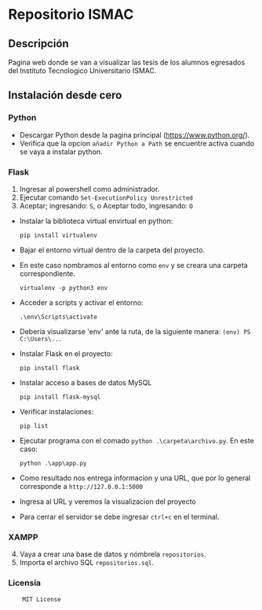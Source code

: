 # Repositorio ISMAC

## Descripción
Pagina web donde se van a visualizar las tesis de los alumnos egresados del Instituto Tecnologico Universitario ISMAC.

## Instalación desde cero

### Python
- Descargar Python desde la pagina principal (https://www.python.org/).
- Verifica que la opcion `añadir Python a Path` se encuentre activa cuando se vaya a instalar python.

### Flask
1. Ingresar al powershell como administrador.
2. Ejecutar comando `Set-ExecutionPolicy Unrestricted`
3. Aceptar; ingresando: `S`, o Aceptar todo, ingresando: `O`
- Instalar la biblioteca virtual envirtual en python:

      pip install virtualenv

- Bajar el entorno virtual dentro de la carpeta del proyecto. 
- En este caso nombramos al entorno como `env` y se creara una carpeta correspondiente.

      virtualenv -p python3 env

- Acceder a scripts y activar el entorno:

      .\env\Scripts\activate

- Deberia visualizarse 'env' ante la ruta, de la siguiente manera: `(env) PS C:\Users\...`

- Instalar Flask en el proyecto:

      pip install flask
      
- Instalar acceso a bases de datos MySQL

      pip install flask-mysql

- Verificar instalaciones:

      pip list

- Ejecutar programa con el comado `python .\carpeta\archivo.py`. En este caso:

      python .\app\app.py

- Como resultado nos entrega informacion y una URL, que por lo general corresponde a `http://127.0.0.1:5000`
- Ingresa al URL y veremos la visualizacion del proyecto

- Para cerrar el servidor se debe ingresar `ctrl+c` en el terminal.

### XAMPP
4. Vaya a crear una base de datos y nómbrela `repositorios`.
5. Importa el archivo SQL `repositorios.sql`.

### Licensia

        MIT License
